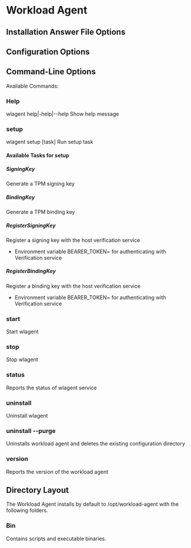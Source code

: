 # Workload Agent

## Installation Answer File Options

## Configuration Options

## Command-Line Options

Available Commands:

###  Help

wlagent help|-help|--help Show help message

###  setup

wlagent setup [task] Run setup task

#### Available Tasks for setup

##### SigningKey

Generate a TPM signing key

##### BindingKey

Generate a TPM binding key

##### RegisterSigningKey

Register a signing key with the host verification service

-   Environment variable BEARER_TOKEN=<token> for authenticating with
    Verification service

##### RegisterBindingKey

Register a binding key with the host verification service

-   Environment variable BEARER_TOKEN=<token> for authenticating with
    Verification service

### start

Start wlagent

### stop

Stop wlagent

### status

Reports the status of wlagent service

### uninstall

Uninstall wlagent

### uninstall --purge

Uninstalls workload agent and deletes the existing configuration
directory

### version

Reports the version of the workload agent

## Directory Layout

The Workload Agent installs by default to /opt/workload-agent with the
following folders.

### Bin

Contains scripts and executable binaries.
